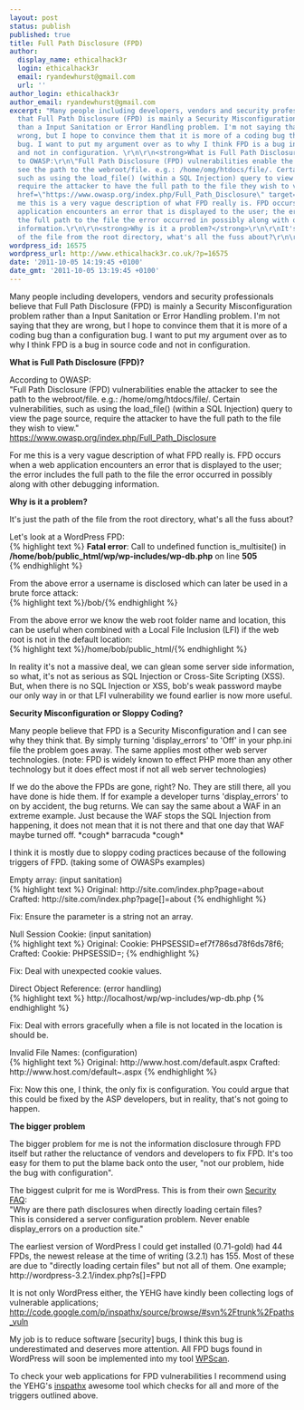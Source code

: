```yaml
---
layout: post
status: publish
published: true
title: Full Path Disclosure (FPD)
author:
  display_name: ethicalhack3r
  login: ethicalhack3r
  email: ryandewhurst@gmail.com
  url: ''
author_login: ethicalhack3r
author_email: ryandewhurst@gmail.com
excerpt: "Many people including developers, vendors and security professionals believe
  that Full Path Disclosure (FPD) is mainly a Security Misconfiguration problem rather
  than a Input Sanitation or Error Handling problem. I'm not saying that they are
  wrong, but I hope to convince them that it is more of a coding bug than a configuration
  bug. I want to put my argument over as to why I think FPD is a bug in source code
  and not in configuration. \r\n\r\n<strong>What is Full Path Disclosure (FPD)?</strong>\r\n\r\nAccording
  to OWASP:\r\n\"Full Path Disclosure (FPD) vulnerabilities enable the attacker to
  see the path to the webroot/file. e.g.: /home/omg/htdocs/file/. Certain vulnerabilities,
  such as using the load_file() (within a SQL Injection) query to view the page source,
  require the attacker to have the full path to the file they wish to view.\"\r\n<a
  href=\"https://www.owasp.org/index.php/Full_Path_Disclosure\" target=\"_blank\">https://www.owasp.org/index.php/Full_Path_Disclosure</a>\r\n\r\nFor
  me this is a very vague description of what FPD really is. FPD occurs when a web
  application encounters an error that is displayed to the user; the error includes
  the full path to the file the error occurred in possibly along with other debugging
  information.\r\n\r\n<strong>Why is it a problem?</strong>\r\n\r\nIt's just the path
  of the file from the root directory, what's all the fuss about?\r\n\r\n"
wordpress_id: 16575
wordpress_url: http://www.ethicalhack3r.co.uk/?p=16575
date: '2011-10-05 14:19:45 +0100'
date_gmt: '2011-10-05 13:19:45 +0100'
---
```

<p>Many people including developers, vendors and security professionals believe that Full Path Disclosure (FPD) is mainly a Security Misconfiguration problem rather than a Input Sanitation or Error Handling problem. I'm not saying that they are wrong, but I hope to convince them that it is more of a coding bug than a configuration bug. I want to put my argument over as to why I think FPD is a bug in source code and not in configuration. </p>
<p><strong>What is Full Path Disclosure (FPD)?</strong></p>
<p>According to OWASP:<br />
"Full Path Disclosure (FPD) vulnerabilities enable the attacker to see the path to the webroot/file. e.g.: /home/omg/htdocs/file/. Certain vulnerabilities, such as using the load_file() (within a SQL Injection) query to view the page source, require the attacker to have the full path to the file they wish to view."<br />
<a href="https://www.owasp.org/index.php/Full_Path_Disclosure" target="_blank">https://www.owasp.org/index.php/Full_Path_Disclosure</a></p>
<p>For me this is a very vague description of what FPD really is. FPD occurs when a web application encounters an error that is displayed to the user; the error includes the full path to the file the error occurred in possibly along with other debugging information.</p>
<p><strong>Why is it a problem?</strong></p>
<p>It's just the path of the file from the root directory, what's all the fuss about?</p>
<p><a id="more"></a><a id="more-16575"></a></p>
<p>Let's look at a WordPress FPD:<br />
{% highlight text %}
<b>Fatal error</b>:  Call to undefined function is_multisite() in <b>/home/bob/public_html/wp/wp-includes/wp-db.php</b> on line <b>505</b><br />
{% endhighlight %}</p>
<p>From the above error a username is disclosed which can later be used in a brute force attack:<br />
{% highlight text %}/bob/{% endhighlight %}</p>
<p>From the above error we know the web root folder name and location, this can be useful when combined with a Local File Inclusion (LFI) if the web root is not in the default location:<br />
{% highlight text %}/home/bob/public_html/{% endhighlight %}</p>
<p>In reality it's not a massive deal, we can glean some server side information, so what, it's not as serious as SQL Injection or Cross-Site Scripting (XSS). But, when there is no SQL Injection or XSS, bob's weak password maybe our only way in or that LFI vulnerability we found earlier is now more useful.</p>
<p><strong>Security Misconfiguration or Sloppy Coding?</strong></p>
<p>Many people believe that FPD is a Security Misconfiguration and I can see why they think that. By simply turning 'display_errors' to 'Off' in your php.ini file the problem goes away. The same applies most other web server technologies. (note: FPD is widely known to effect PHP more than any other technology but it does effect most if not all web server technologies)</p>
<p>If we do the above the FPDs are gone, right? No. They are still there, all you have done is hide them. If for example a developer turns 'display_errors' to on by accident, the bug returns. We can say the same about a WAF in an extreme example. Just because the WAF stops the SQL Injection from happening, it does not mean that it is not there and that one day that WAF maybe turned off. *cough* barracuda *cough*</p>
<p>I think it is mostly due to sloppy coding practices because of the following triggers of FPD. (taking some of OWASPs examples)</p>
<p>Empty array: (input sanitation)<br />
{% highlight text %}
Original: http://site.com/index.php?page=about
Crafted: http://site.com/index.php?page[]=about
{% endhighlight %}</p>
<p>Fix: Ensure the parameter is a string not an array.</p>
<p>Null Session Cookie: (input sanitation)<br />
{% highlight text %}
Original: Cookie: PHPSESSID=ef7f786sd78f6ds78f6;
Crafted: Cookie: PHPSESSID=;
{% endhighlight %}</p>
<p>Fix: Deal with unexpected cookie values.</p>
<p>Direct Object Reference: (error handling)<br />
{% highlight text %}
http://localhost/wp/wp-includes/wp-db.php
{% endhighlight %}</p>
<p>Fix: Deal with errors gracefully when a file is not located in the location is should be.</p>
<p>Invalid File Names: (configuration)<br />
{% highlight text %}
Original: http://www.host.com/default.aspx
Crafted: http://www.host.com/default~.aspx
{% endhighlight %}</p>
<p>Fix: Now this one, I think, the only fix is configuration. You could argue that this could be fixed by the ASP developers, but in reality, that's not going to happen.</p>
<p><strong>The bigger problem</strong></p>
<p>The bigger problem for me is not the information disclosure through FPD itself but rather the reluctance of vendors and developers to fix FPD. It's too easy for them to put the blame back onto the user, "not our problem, hide the bug with configuration".</p>
<p>The biggest culprit for me is WordPress. This is from their own <a href="http://codex.wordpress.org/Security_FAQ#Why_are_there_path_disclosures_when_directly_loading_certain_files.3F" target="_blank">Security FAQ</a>:<br />
"Why are there path disclosures when directly loading certain files?<br />
This is considered a server configuration problem. Never enable display_errors on a production site."</p>
<p>The earliest version of WordPress I could get installed (0.71-gold) had 44 FPDs, the newest release at the time of writing (3.2.1) has 155. Most of these are due to "directly loading certain files" but not all of them. One example; http://wordpress-3.2.1/index.php?s[]=FPD</p>
<p>It is not only WordPress either, the YEHG have kindly been collecting logs of vulnerable applications;<br />
<a href="http://code.google.com/p/inspathx/source/browse/#svn%2Ftrunk%2Fpaths_vuln" target="_blank">http://code.google.com/p/inspathx/source/browse/#svn%2Ftrunk%2Fpaths_vuln</a></p>
<p>My job is to reduce software [security] bugs, I think this bug is underestimated and deserves more attention. All FPD bugs found in WordPress will soon be implemented into my tool <a href="http://code.google.com/p/wpscan" target="_blank">WPScan</a>.</p>
<p>To check your web applications for FPD vulnerabilities I recommend using the YEHG's <a href="http://code.google.com/p/inspathx/" target="_blank">inspathx</a> awesome tool which checks for all and more of the triggers outlined above.</p>
